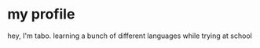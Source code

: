 <html>
<body>
    <h1> my profile</h1>
    <p> hey, I'm tabo. learning a bunch of different languages while trying at school</p>
</body>
</html>

<!--[![spotify-github-profile](https://spotify-github-profile.vercel.app/api/view?uid=xyeng2f79a42skdqpzy8yt6bo&cover_image=true)](https://github.com/kittinan/spotify-github-profile)
